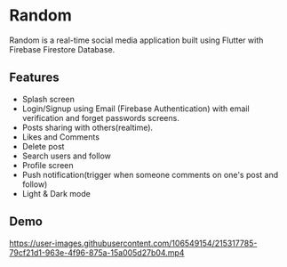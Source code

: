 # Random

Random is a real-time social media application built using Flutter with Firebase Firestore Database.

## Features
- Splash screen 
- Login/Signup using Email (Firebase Authentication) with email verification and forget passwords screens.
- Posts sharing with others(realtime). 
- Likes and Comments
- Delete post
- Search users and follow
- Profile screen
- Push notification(trigger when someone comments on one's post and follow) 
- Light & Dark mode

## Demo
https://user-images.githubusercontent.com/106549154/215317785-79cf21d1-963e-4f96-875a-15a005d27b04.mp4

